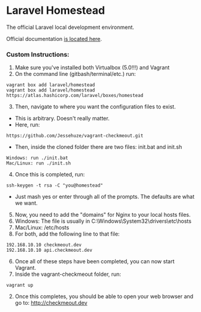 # Laravel Homestead

The official Laravel local development environment.

Official documentation [is located here](http://laravel.com/docs/homestead).

### Custom Instructions:

1. Make sure you've installed both Virtualbox (5.0!!!) and Vagrant
2. On the command line (gitbash/terminal/etc.) run:
```
vagrant box add laravel/homestead
vagrant box add laravel/homestead https://atlas.hashicorp.com/laravel/boxes/homestead
```
3. Then, navigate to where you want the configuration files to exist.
  * This is arbitrary. Doesn't really matter.
  * Here, run:
  ```
  https://github.com/Jessehuze/vagrant-checkmeout.git
  ```
  * Then, inside the cloned folder there are two files: init.bat and init.sh
  ```
  Windows: run ./init.bat
  Mac/Linux: run ./init.sh
  ```
4. Once this is completed, run:
```
ssh-keygen -t rsa -C "you@homestead"
```
  * Just mash yes or enter through all of the prompts. The defaults are what we want.
5. Now, you need to add the "domains" for Nginx to your local hosts files.
  1. Windows: The file is usually in C:\Windows\System32\drivers\etc\hosts
  2. Mac/Linux: /etc/hosts
  3. For both, add the following line to that file:
  
  ```
  192.168.10.10 checkmeout.dev
  192.168.10.10 api.checkmeout.dev
  ```
6. Once all of these steps have been completed, you can now start Vagrant.
  1. Inside the vagrant-checkmeout folder, run:
  ```
  vagrant up
  ```
  2. Once this completes, you should be able to open your web browser and go to: http://checkmeout.dev
